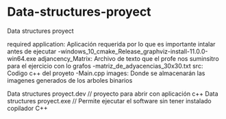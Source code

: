 # Data-structures-proyect
Data structures proyect

required application: Aplicación requerida por lo que es importante intalar antes de ejecutar
  -windows_10_cmake_Release_graphviz-install-11.0.0-win64.exe
adjancency_Matrix: Archivo de texto que el profe nos suminsitro para el ejercicio con lo grafos
  -matriz_de_adyacencias_30x30.txt
src: Codigo c++ del proyeto 
  -Main.cpp
images: Donde se almacenarán las imagenes generados de los arboles binarios

Data structures proyect.dev  // proyecto para abrir con aplicación c++
Data structures proyect.exe // Permite ejecutar el software sin tener instalado copilador C++
